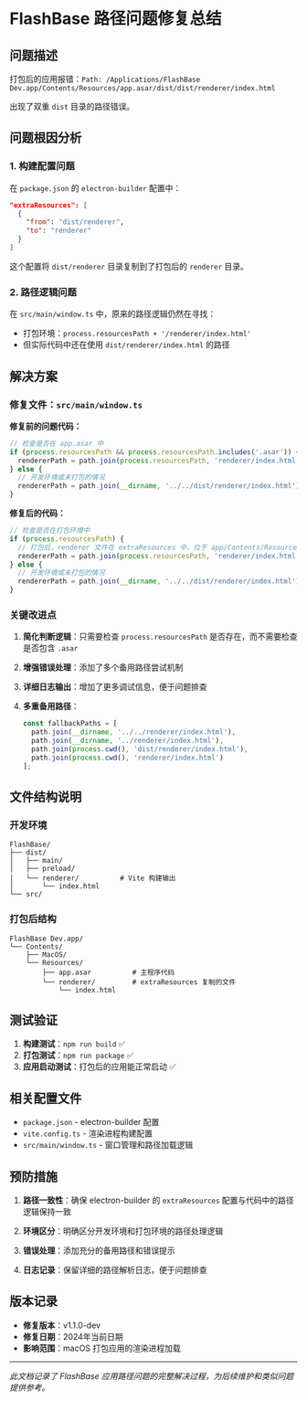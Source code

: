 # FlashBase 路径问题修复总结

## 问题描述

打包后的应用报错：`Path: /Applications/FlashBase Dev.app/Contents/Resources/app.asar/dist/dist/renderer/index.html`

出现了双重 `dist` 目录的路径错误。

## 问题根因分析

### 1. 构建配置问题

在 `package.json` 的 `electron-builder` 配置中：

```json
"extraResources": [
  {
    "from": "dist/renderer",
    "to": "renderer"
  }
]
```

这个配置将 `dist/renderer` 目录复制到了打包后的 `renderer` 目录。

### 2. 路径逻辑问题

在 `src/main/window.ts` 中，原来的路径逻辑仍然在寻找：
- 打包环境：`process.resourcesPath + '/renderer/index.html'`
- 但实际代码中还在使用 `dist/renderer/index.html` 的路径

## 解决方案

### 修复文件：`src/main/window.ts`

**修复前的问题代码：**
```typescript
// 检查是否在 app.asar 中
if (process.resourcesPath && process.resourcesPath.includes('.asar')) {
  rendererPath = path.join(process.resourcesPath, 'renderer/index.html');
} else {
  // 开发环境或未打包的情况
  rendererPath = path.join(__dirname, '../../dist/renderer/index.html');
}
```

**修复后的代码：**
```typescript
// 检查是否在打包环境中
if (process.resourcesPath) {
  // 打包后，renderer 文件在 extraResources 中，位于 app/Contents/Resources/renderer/
  rendererPath = path.join(process.resourcesPath, 'renderer/index.html');
} else {
  // 开发环境或未打包的情况
  rendererPath = path.join(__dirname, '../../dist/renderer/index.html');
}
```

### 关键改进点

1. **简化判断逻辑**：只需要检查 `process.resourcesPath` 是否存在，而不需要检查是否包含 `.asar`

2. **增强错误处理**：添加了多个备用路径尝试机制

3. **详细日志输出**：增加了更多调试信息，便于问题排查

4. **多重备用路径**：
   ```typescript
   const fallbackPaths = [
     path.join(__dirname, '../../renderer/index.html'),
     path.join(__dirname, '../renderer/index.html'),
     path.join(process.cwd(), 'dist/renderer/index.html'),
     path.join(process.cwd(), 'renderer/index.html')
   ];
   ```

## 文件结构说明

### 开发环境
```
FlashBase/
├── dist/
│   ├── main/
│   ├── preload/
│   └── renderer/          # Vite 构建输出
│       └── index.html
└── src/
```

### 打包后结构
```
FlashBase Dev.app/
└── Contents/
    ├── MacOS/
    └── Resources/
        ├── app.asar          # 主程序代码
        └── renderer/         # extraResources 复制的文件
            └── index.html
```

## 测试验证

1. **构建测试**：`npm run build` ✅
2. **打包测试**：`npm run package` ✅
3. **应用启动测试**：打包后的应用能正常启动 ✅

## 相关配置文件

- `package.json` - electron-builder 配置
- `vite.config.ts` - 渲染进程构建配置
- `src/main/window.ts` - 窗口管理和路径加载逻辑

## 预防措施

1. **路径一致性**：确保 electron-builder 的 `extraResources` 配置与代码中的路径逻辑保持一致

2. **环境区分**：明确区分开发环境和打包环境的路径处理逻辑

3. **错误处理**：添加充分的备用路径和错误提示

4. **日志记录**：保留详细的路径解析日志，便于问题排查

## 版本记录

- **修复版本**：v1.1.0-dev
- **修复日期**：2024年当前日期
- **影响范围**：macOS 打包应用的渲染进程加载

---

*此文档记录了 FlashBase 应用路径问题的完整解决过程，为后续维护和类似问题提供参考。*